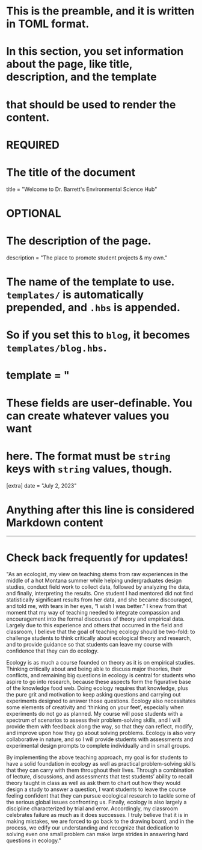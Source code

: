# This is the preamble, and it is written in TOML format.
# In this section, you set information about the page, like title, description, and the template
# that should be used to render the content.

# REQUIRED

# The title of the document
title = "Welcome to Dr. Barrett's Environmental Science Hub"

# OPTIONAL

# The description of the page.
description = "The place to promote student projects & my own."

# The name of the template to use. `templates/` is automatically prepended, and `.hbs` is appended.
# So if you set this to `blog`, it becomes `templates/blog.hbs`.
# template = "

# These fields are user-definable. You can create whatever values you want
# here. The format must be `string` keys with `string` values, though.
[extra]
date = "July 2, 2023"

# Anything after this line is considered Markdown content
---

# Check back frequently for updates!
"As an ecologist, my view on teaching stems from raw experiences in the middle of a hot Montana summer while helping undergraduates design studies, conduct field work to collect data, followed by analyzing the data, and finally, interpreting the results. One student I had mentored did not find statistically significant results from her data, and she became discouraged, and told me, with tears in her eyes, “I wish I was better.” I knew from that moment that my way of teaching needed to integrate compassion and encouragement into the formal discourses of theory and empirical data. Largely due to this experience and others that occurred in the field and classroom, I believe that the goal of teaching ecology should be two-fold: to challenge students to think critically about ecological theory and research, and to provide guidance so that students can leave my course with confidence that they can do ecology.

Ecology is as much a course founded on theory as it is on empirical studies. Thinking critically about and being able to discuss major theories, their conflicts, and remaining big questions in ecology is central for students who aspire to go into research, because these aspects form the figurative base of the knowledge food web. Doing ecology requires that knowledge, plus the pure grit and motivation to keep asking questions and carrying out experiments designed to answer those questions. Ecology also necessitates some elements of creativity and ‘thinking on your feet’, especially when experiments do not go as planned. My course will pose students with a spectrum of scenarios to assess their problem-solving skills, and I will provide them with feedback along the way, so that they can reflect, modify, and improve upon how they go about solving problems. Ecology is also very collaborative in nature, and so I will provide students with assessments and experimental design prompts to complete individually and in small groups.
	
By implementing the above teaching approach, my goal is for students to have a solid foundation in ecology as well as practical problem-solving skills that they can carry with them throughout their lives. Through a combination of lecture, discussions, and assessments that test students’ ability to recall theory taught in class as well as ask them to chart out how they would design a study to answer a question, I want students to leave the course feeling confident that they can pursue ecological research to tackle some of the serious global issues confronting us. Finally, ecology is also largely a discipline characterized by trial and error. Accordingly, my classroom celebrates failure as much as it does successes. I truly believe that it is in making mistakes, we are forced to go back to the drawing board, and in the process, we edify our understanding and recognize that dedication to solving even one small problem can make large strides in answering hard questions in ecology."
